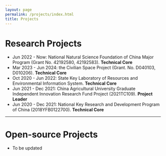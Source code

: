 ```yaml
---
layout: page
permalink: /projects/index.html
title: Projects
---
```


# Research Projects

- Jun 2022 - Now: National Natural Science Foundation of China Major Program (Grant No. 42192580, 42192583). **Technical Core**
- Mar 2023 - Jun 2024: the Civilian Space Project (Grant. No. D040103, D010206). **Technical Core**
- Oct 2020 - Jun 2022: State Key Laboratory of Resources and Environmental Information System. **Technical Core**
- Jun 2021 - Dec 2021: China Agricultural University Graduate Independent Innovation Research Fund Project (2021TC109). **Project Leader**
- Jun 2020 - Dec 2021: National Key Research and Development Program of China (2018YFB0122700). **Technical Core**

---

# Open-source Projects

- To be updated

<!-- #### [FZU-Flying-Book 福州大学飞跃手册](https://fzu-fly.online/)

This is the flying handbook for FZU students. Many outstanding graduates of Fuzhou University leave their unique experiences, valuable wisdom, and sincere wishes in this flying-handbook.

#### [FZU-LaTeX-template 精美学术模版](https://github.com/GuangLun2000/FZU-latex-template)

Many elegant LaTeX templates designed for FZU students, including Beamer Theme Slides, Recommendation Letters and Undergraduate Thesis Template.

#### [miec-lance 自动化系修读材料](https://github.com/GuangLun2000/miec-lance )

This repo is where I keep track of my incredible journey at FZU-MIEC. You can learn RIDS & CSEE better by refering to this repo, but **please do not directly copy my assignments, codes and any reports!** -->
